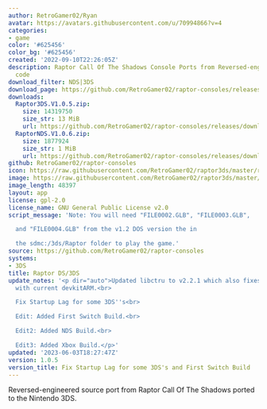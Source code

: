 ```yaml
---
author: RetroGamer02/Ryan
avatar: https://avatars.githubusercontent.com/u/70994866?v=4
categories:
- game
color: '#625456'
color_bg: '#625456'
created: '2022-09-10T22:26:05Z'
description: Raptor Call Of The Shadows Console Ports from Reversed-engineered source
  code
download_filter: NDS|3DS
download_page: https://github.com/RetroGamer02/raptor-consoles/releases
downloads:
  Raptor3DS.V1.0.5.zip:
    size: 14319750
    size_str: 13 MiB
    url: https://github.com/RetroGamer02/raptor-consoles/releases/download/1.0.5/Raptor3DS.V1.0.5.zip
  RaptorNDS.V1.0.6.zip:
    size: 1877924
    size_str: 1 MiB
    url: https://github.com/RetroGamer02/raptor-consoles/releases/download/1.0.5/RaptorNDS.V1.0.6.zip
github: RetroGamer02/raptor-consoles
icon: https://raw.githubusercontent.com/RetroGamer02/raptor3ds/master/rapicon.png
image: https://raw.githubusercontent.com/RetroGamer02/raptor3ds/master/RapBanner.png
image_length: 48397
layout: app
license: gpl-2.0
license_name: GNU General Public License v2.0
script_message: 'Note: You will need "FILE0002.GLB", "FILE0003.GLB",

  and "FILE0004.GLB" from the v1.2 DOS version the in

  the sdmc:/3ds/Raptor folder to play the game.'
source: https://github.com/RetroGamer02/raptor-consoles
systems:
- 3DS
title: Raptor DS/3DS
update_notes: '<p dir="auto">Updated libctru to v2.2.1 which also fixes build errors
  with current devkitARM.<br>

  Fix Startup Lag for some 3DS''s<br>

  Edit: Added First Switch Build.<br>

  Edit2: Added NDS Build.<br>

  Edit3: Added Xbox Build.</p>'
updated: '2023-06-03T18:27:47Z'
version: 1.0.5
version_title: Fix Startup Lag for some 3DS's and First Switch Build
---
```

Reversed-engineered source port from Raptor Call Of The Shadows ported to the Nintendo 3DS.